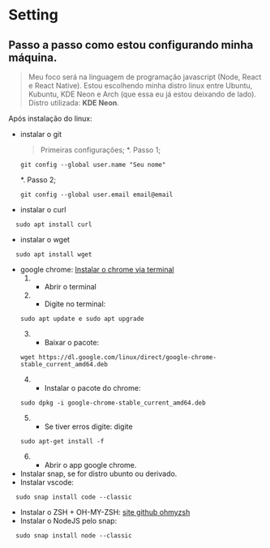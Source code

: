# Setting
## Passo a passo como estou configurando **minha máquina**.

> Meu foco será na linguagem de programação javascript (Node, React e React Native).
> Estou escolhendo minha distro linux entre Ubuntu, Kubuntu, KDE Neon e Arch (que essa eu já estou deixando de lado).
> Distro utilizada: **KDE Neon**.

Após instalação do linux:
 - instalar o git 
   > Primeiras configurações;
   *. Passo 1;
   ~~~teminal linux
   git config --global user.name "Seu nome"
   ~~~
   *. Passo 2;
   ~~~teminal linux
   git config --global user.email email@email
   ~~~
 - instalar o curl
 ~~~teminal linux
   sudo apt install curl
   ~~~
 - instalar o wget
 ~~~teminal linux
   sudo apt install wget
   ~~~
 - google chrome: [Instalar o chrome via terminal](https://pt.wikihow.com/Instalar-o-Google-Chrome-Usando-o-Terminal-no-Linux;)
   1. - Abrir o terminal
   2. - Digite no terminal: 
   ~~~teminal
   sudo apt update e sudo apt upgrade
   ~~~
   3. - Baixar o pacote: 
   ~~~teminal linux
   wget https://dl.google.com/linux/direct/google-chrome-stable_current_amd64.deb   
   ~~~
   4. - Instalar o pacote do chrome: 
   ~~~teminal linux
   sudo dpkg -i google-chrome-stable_current_amd64.deb
   ~~~
   5. - Se tiver erros digite: digite 
   ~~~teminal linux
   sudo apt-get install -f
   ~~~
   6. - Abrir o app google chrome.
 - Instalar snap, se for distro ubunto ou derivado.
 - Instalar vscode: 
 ~~~teminal linux
   sudo snap install code --classic
   ~~~
 - Instalar o ZSH + OH-MY-ZSH: [site github ohmyzsh](https://github.com/ohmyzsh/ohmyzsh)
 - Instalar o NodeJS pelo snap: 
 ~~~teminal linux
   sudo snap install node --classic
   ~~~
 
